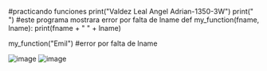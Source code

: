 #practicando funciones
print("Valdez Leal Angel Adrian-1350-3W")
print(" ")
#este programa mostrara error por falta de lname
def my_function(fname, lname):
   print(fname + " " + lname)

my_function("Emil") #error por falta de lname

![image](https://github.com/user-attachments/assets/5fa4e3e6-188d-4586-a227-e4aecb457219)
![image](https://github.com/user-attachments/assets/9ce0d355-4fa2-41d4-bb32-1747914a96e8)
